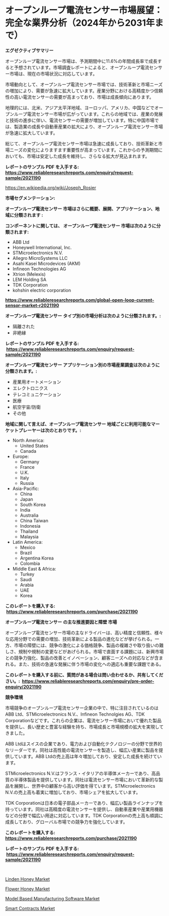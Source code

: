 <p><h1>オープンループ電流センサー市場展望：完全な業界分析（2024年から2031年まで）</h1></p><p><strong>エグゼクティブサマリー</strong></p>
<p><p>オープンループ電流センサー市場は、予測期間中に11.6%の年間成長率で成長すると予想されています。市場調査レポートによると、オープンループ電流センサー市場は、現在の市場状況に対応しています。</p><p>市場動向として、オープンループ電流センサー市場では、技術革新と市場ニーズの増加により、需要が急速に拡大しています。産業分野における高精度かつ信頼性の高い電流センサーの需要が高まっており、市場は成長傾向にあります。</p><p>地理的には、北米、アジア太平洋地域、ヨーロッパ、アメリカ、中国などでオープンループ電流センサー市場が広がっています。これらの地域では、産業の発展と技術の進歩に伴い、電流センサーの需要が増加しています。特に中国市場では、製造業の成長や自動車産業の拡大により、オープンループ電流センサー市場が急速に拡大しています。</p><p>総じて、オープンループ電流センサー市場は急速に成長しており、技術革新と市場ニーズの変化によりますます重要性が高まっています。これからの予測期間においても、市場は安定した成長を維持し、さらなる拡大が見込まれます。</p></p>
<p><strong>レポートのサンプル PDF を入手する: <a href="https://www.reliableresearchreports.com/enquiry/request-sample/2021190">https://www.reliableresearchreports.com/enquiry/request-sample/2021190</a></strong></p>
<p><a href="https://en.wikipedia.org/wiki/Joseph_Rosier">https://en.wikipedia.org/wiki/Joseph_Rosier</a></p>
<p><strong>市場セグメンテーション:</strong></p>
<p><strong> オープンループ電流センサー 市場はさらに概要、展開、アプリケーション、地域に分類されます :</strong></p>
<p><strong>コンポーネントに関しては、 オープンループ電流センサー 市場は次のように分類されます: &nbsp;</strong></p>
<p><ul><li>ABB Ltd</li><li>Honeywell International, Inc.</li><li>STMicroelectronics N.V.</li><li>Allegro MicroSystems LLC</li><li>Asahi Kasei Microdevices (AKM)</li><li>Infineon Technologies AG</li><li>Xtrion (Melexis)</li><li>LEM Holding SA</li><li>TDK Corporation</li><li>kohshin electric corporation</li></ul></p>
<p><strong><a href="https://www.reliableresearchreports.com/global-open-loop-current-sensor-market-r2021190">https://www.reliableresearchreports.com/global-open-loop-current-sensor-market-r2021190</a></strong></p>
<p><strong> オープンループ電流センサー タイプ別の市場分析は次のように分類されます。:</strong></p>
<p><ul><li>隔離された</li><li>非絶縁</li></ul></p>
<p><strong>レポートのサンプル PDF を入手する: &nbsp;<a href="https://www.reliableresearchreports.com/enquiry/request-sample/2021190">https://www.reliableresearchreports.com/enquiry/request-sample/2021190</a></strong></p>
<p><strong> オープンループ電流センサー アプリケーション別の市場産業調査は次のように分類されます。:</strong></p>
<p><ul><li>産業用オートメーション</li><li>エレクトロニクス</li><li>テレコミュニケーション</li><li>医療</li><li>航空宇宙/防衛</li><li>その他</li></ul></p>
<p><strong>地域に関して言えば、オープンループ電流センサー 地域ごとに利用可能なマーケットプレーヤーは次のとおりです。:</strong></p>
<p><ul>
    <li>
        North America:
        <ul>
            <li>United States</li>
            <li>Canada</li>
        </ul>
    </li>
    <li>
        Europe:
        <ul>
            <li>Germany</li>
            <li>France</li>
            <li>U.K.</li>
            <li>Italy</li>
            <li>Russia</li>
        </ul>
    </li>
    <li>
        Asia-Pacific:
        <ul>
            <li>China</li>
            <li>Japan</li>
            <li>South Korea</li>
            <li>India</li>
            <li>Australia</li>
            <li>China Taiwan</li>
            <li>Indonesia</li>
            <li>Thailand</li>
            <li>Malaysia</li>
        </ul>
    </li>
    <li>
        Latin America:
        <ul>
            <li>Mexico</li>
            <li>Brazil</li>
            <li>Argentina Korea</li>
            <li>Colombia</li>
        </ul>
    </li>
    <li>
        Middle East & Africa:
        <ul>
            <li>Turkey</li>
            <li>Saudi</li>
            <li>Arabia</li>
            <li>UAE</li>
            <li>Korea</li>
        </ul>
    </li>
    </ul></p>
<p><strong>このレポートを購入する: &nbsp;<a href="https://www.reliableresearchreports.com/purchase/2021190">https://www.reliableresearchreports.com/purchase/2021190</a></strong></p>
<p><strong>オープンループ電流センサー の主な推進要因と障壁 市場</strong></p>
<p><p>オープンループ電流センサー市場の主なドライバーは、高い精度と信頼性、様々な応用分野での需要の増加、技術革新による製品の進化などが挙げられる。一方、市場の障壁には、競争の激化による価格競争、製品の複雑さや取り扱いの難しさ、規制や規制の変更などがあげられる。市場で直面する課題には、新興市場との競争力強化、製品の改善とイノベーション、顧客ニーズへの対応などが含まれる。また、技術の急速な発展に伴う市場の変化への適応も重要な課題である。</p></p>
<p><strong>このレポートを購入する前に、質問がある場合は問い合わせるか、共有してください。:&nbsp; <a href="https://www.reliableresearchreports.com/enquiry/pre-order-enquiry/2021190">https://www.reliableresearchreports.com/enquiry/pre-order-enquiry/2021190</a></strong></p>
<p><strong>競争環境</strong></p>
<p><p>市場競争のオープンループ電流センサー企業の中で、特に注目されているのはABB Ltd、STMicroelectronics N.V.、Infineon Technolgies AG、TDK Corporationなどです。これらの企業は、電流センサー市場において優れた製品を提供し、長い歴史と豊富な経験を持ち、市場成長と市場規模の拡大を実現してきました。</p><p>ABB Ltdはスイスの企業であり、電力および自動化テクノロジーの分野で世界的なリーダーです。同社は高性能の電流センサーを製造し、幅広い産業に製品を提供しています。ABB Ltdの売上高は年々増加しており、安定した成長を続けています。</p><p>STMicroelectronics N.V.はフランス・イタリアの半導体メーカーであり、高品質の半導体製品を提供しています。同社は電流センサー市場において革新的な製品を展開し、世界中の顧客から高い評価を得ています。STMicroelectronics N.V.の売上高も着実に増加しており、市場シェアを拡大しています。</p><p>TDK Corporationは日本の電子部品メーカーであり、幅広い製品ラインナップを持っています。同社は高精度の電流センサーを提供し、自動車産業や産業用機器などの分野で幅広い用途に対応しています。TDK Corporationの売上高も順調に成長しており、グローバル市場での競争力を強化しています。</p></p>
<p><strong>このレポートを購入する: &nbsp; <a href="https://www.reliableresearchreports.com/purchase/2021190">https://www.reliableresearchreports.com/purchase/2021190</a></strong></p>
<p><strong>レポートのサンプル PDF を入手する: &nbsp;<a href="https://www.reliableresearchreports.com/enquiry/request-sample/2021190">https://www.reliableresearchreports.com/enquiry/request-sample/2021190</a></strong><strong></strong></p>
<p>&nbsp;</p>
<p><p><a href="https://github.com/globismark/Market-Research-Report-List-4/blob/main/linden-honey-market.md">Linden Honey Market</a></p><p><a href="https://github.com/prosalinda88/Market-Research-Report-List-5/blob/main/flower-honey-market.md">Flower Honey Market</a></p><p><a href="https://issuu.com/reportprime-2/docs/model-based-manufacturing-software-market-size-203">Model Based Manufacturing Software Market</a></p><p><a href="https://issuu.com/reportprime-2/docs/smart-contracts-market-size-2030.pptx">Smart Contracts Market</a></p></p>